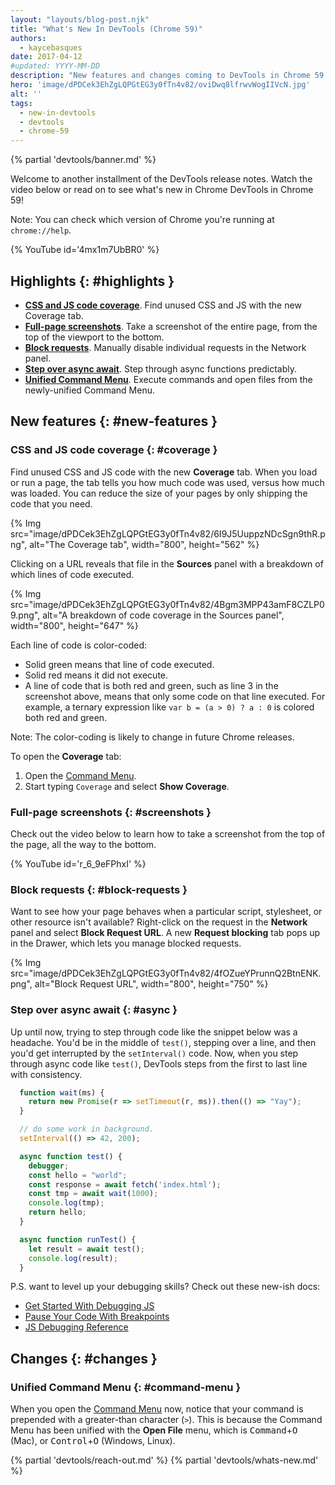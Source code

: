 ```yaml
---
layout: "layouts/blog-post.njk"
title: "What's New In DevTools (Chrome 59)"
authors:
  - kaycebasques
date: 2017-04-12
#updated: YYYY-MM-DD
description: "New features and changes coming to DevTools in Chrome 59."
hero: 'image/dPDCek3EhZgLQPGtEG3y0fTn4v82/oviDwq8lfrwvWogIIVcN.jpg'
alt: ''
tags:
  - new-in-devtools
  - devtools
  - chrome-59
---
```


{% partial 'devtools/banner.md' %}

Welcome to another installment of the DevTools release notes. Watch the video
below or read on to see what's new in Chrome DevTools in Chrome 59!

Note: You can check which version of Chrome you're running at `chrome://help`.

{% YouTube id='4mx1m7UbBR0' %}


## Highlights {: #highlights }

* [**CSS and JS code coverage**](#coverage). Find unused CSS and JS with
  the new Coverage tab.
* [**Full-page screenshots**](#screenshots). Take a screenshot of the
  entire page, from the top of the viewport to the bottom.
* [**Block requests**](#block-requests). Manually disable individual
  requests in the Network panel.
* [**Step over async await**](#async). Step through async functions predictably.
* [**Unified Command Menu**](#command-menu). Execute commands and open files
  from the newly-unified Command Menu.


## New features {: #new-features }

### CSS and JS code coverage {: #coverage }

Find unused CSS and JS code with the new **Coverage** tab. When you load or
run a page, the tab tells you how much code was used, versus how much was
loaded. You can reduce the size of your pages by only shipping the code
that you need.

{% Img src="image/dPDCek3EhZgLQPGtEG3y0fTn4v82/6I9J5UuppzNDcSgn9thR.png", alt="The Coverage tab", width="800", height="562" %}

Clicking on a URL reveals that file in the **Sources** panel with a breakdown
of which lines of code executed.

{% Img src="image/dPDCek3EhZgLQPGtEG3y0fTn4v82/4Bgm3MPP43amF8CZLP09.png", alt="A breakdown of code coverage in the Sources panel", width="800", height="647" %}

Each line of code is color-coded:

* Solid green means that line of code executed.
* Solid red means it did not execute.
* A line of code that is both red and green, such as line 3 in the screenshot above,
  means that only some code on that line executed. For example, a ternary
  expression like `var b = (a > 0) ? a : 0` is colored both red and green.

Note: The color-coding is likely to change in future Chrome releases.

To open the **Coverage** tab:

1. Open the [Command Menu](/docs/devtools/command-menu/#open).
1. Start typing `Coverage` and select **Show Coverage**.

### Full-page screenshots {: #screenshots }

Check out the video below to learn how to take a screenshot from the top
of the page, all the way to the bottom.

{% YouTube id='r_6_9eFPhxI' %}

### Block requests {: #block-requests }

Want to see how your page behaves when a particular script, stylesheet, or
other resource isn't available? Right-click on the request in the **Network**
panel and select **Block Request URL**. A new **Request blocking** tab
pops up in the Drawer, which lets you manage blocked requests.

{% Img src="image/dPDCek3EhZgLQPGtEG3y0fTn4v82/4fOZueYPrunnQ2BtnENK.png", alt="Block Request URL", width="800", height="750" %}

### Step over async await {: #async }

Up until now, trying to step through code like the snippet below was a
headache. You'd be in the middle of `test()`, stepping over a line, and then
you'd get interrupted by the `setInterval()` code. Now, when you step through
async code like `test()`, DevTools steps from the first to last line with
consistency.

```js
  function wait(ms) {
    return new Promise(r => setTimeout(r, ms)).then(() => "Yay");
  }

  // do some work in background.
  setInterval(() => 42, 200);

  async function test() {
    debugger;
    const hello = "world";
    const response = await fetch('index.html');
    const tmp = await wait(1000);
    console.log(tmp);
    return hello;
  }

  async function runTest() {
    let result = await test();
    console.log(result);
  }
```

P.S. want to level up your debugging skills? Check out these new-ish docs:

* [Get Started With Debugging JS](/docs/devtools/javascript/)
* [Pause Your Code With Breakpoints](/devtools/javascript/breakpoints/)
* [JS Debugging Reference](/docs/devtools/javascript/reference/)

## Changes {: #changes }

### Unified Command Menu {: #command-menu }

When you open the [Command Menu](/docs/devtools/command-menu/#open) now, notice that your command
is prepended with a greater-than character (`>`). This is because the Command
Menu has been unified with the **Open File** menu, which is
<kbd>Command</kbd>+<kbd>O</kbd> (Mac), or <kbd>Control</kbd>+<kbd>O</kbd>
(Windows, Linux).

{% partial 'devtools/reach-out.md' %}
{% partial 'devtools/whats-new.md' %}


